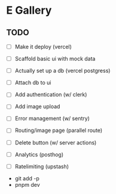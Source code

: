 # E Gallery


## TODO

- [ ] Make it deploy (vercel)
- [ ] Scaffold basic ui with mock data
- [ ] Actually set up a db (vercel postgress)
- [ ] Attach db to ui
- [ ] Add authentication (w/ clerk)
- [ ] Add image upload
- [ ] Error management (w/ sentry)
- [ ] Routing/image page (parallel route)
- [ ] Delete button (w/ server actions)
- [ ] Analytics (posthog)
- [ ] Ratelimiting (upstash)





- git add -p
- pnpm dev